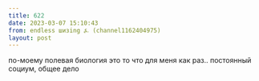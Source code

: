 ```yaml
---
title: 622
date: 2023-03-07 15:10:43
from: endless шизing ⍼ (channel1162404975)
layout: post
---
```


по-моему полевая биология это то что для меня как раз.. постоянный социум, общее дело
